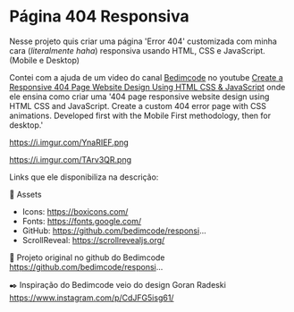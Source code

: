 # Página 404 Responsiva

Nesse projeto quis criar uma página 'Error 404' customizada com minha cara (_literalmente haha_) responsiva usando HTML, CSS e JavaScript. (Mobile e Desktop)

Contei com a ajuda de um video do canal [Bedimcode](https://www.youtube.com/c/Bedimcode) no youtube [Create a Responsive 404 Page Website Design Using HTML CSS & JavaScript](https://www.youtube.com/watch?v=WG2l4ER3_Qc&t=730s) onde ele ensina como criar uma '404 page responsive website design using HTML CSS and JavaScript. Create a custom 404 error page with CSS animations. Developed first with the Mobile First methodology, then for desktop.'


https://i.imgur.com/YnaRIEF.png

https://i.imgur.com/TArv3QR.png

Links que ele disponibiliza na descrição: 

📂 Assets 
* Icons: https://boxicons.com/
* Fonts: https://fonts.google.com/
* GitHub: https://github.com/bedimcode/responsi...
* ScrollReveal: https://scrollrevealjs.org/

🔗 Projeto original no github do Bedimcode
https://github.com/bedimcode/responsi...

✒️ Inspiração do Bedimcode veio do design Goran Radeski https://www.instagram.com/p/CdJFG5isg61/


